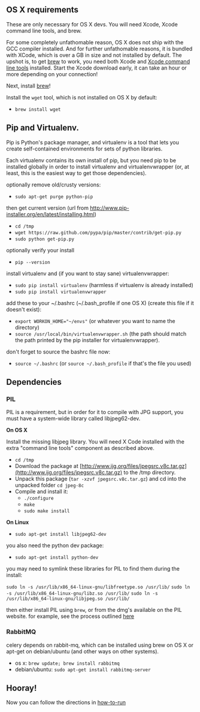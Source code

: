 
## OS X requirements

These are only necessary for OS X devs. You will need Xcode, Xcode command line
tools, and brew.

For some completely unfathomable reason, OS X does not ship with the GCC
compiler installed. And for further unfathomable reasons, it is bundled with
XCode, which is over a GB in size and not installed by default. The upshot is,
to get [brew](http://mxcl.github.io/homebrew/) to work, you need both Xcode and
[Xcode command line
tools](http://stackoverflow.com/questions/9329243/xcode-4-4-command-line-tools)
installed. Start the Xcode download early, it can take an hour or more
depending on your connection!

Next, install [brew](http://mxcl.github.io/homebrew/)!

Install the `wget` tool, which is not installed on OS X by default: 

- `brew install wget`

## Pip and Virtualenv. 

Pip is Python's package manager, and virtualenv is a tool that lets you create
self-contained environments for sets of python libraries. 

Each virtualenv contains its own install of pip, but you need pip to be
installed globally in order to install virtualenv and virtualenvwrapper (or, at
least, this is the easiest way to get those dependencies). 

optionally remove old/crusty versions:
- `sudo apt-get purge python-pip`

then get current version (url from http://www.pip-installer.org/en/latest/installing.html)
- `cd /tmp`
- `wget https://raw.github.com/pypa/pip/master/contrib/get-pip.py`
- `sudo python get-pip.py`

optionally verify your install
- `pip --version`

install virtualenv and (if you want to stay sane) virtualenvwrapper:
- `sudo pip install virtualenv` (harmless if virtualenv is already installed)
- `sudo pip install virtualenvwrapper`

add these to your ~/.bashrc (~/.bash_profile if one OS X) (create this file if it doesn't exist):
- `export WORKON_HOME="~/envs"` (or whatever you want to name the directory)
- `source /usr/local/bin/virtualenvwrapper.sh` (the path should match the path printed by the pip installer for virtualenvwrapper). 

don't forget to source the bashrc file now:
- `source ~/.bashrc` (or `source ~/.bash_profile` if that's the file you used)

## Dependencies

### PIL
PIL is a requirement, but in order for it to compile with JPG support, you must have a system-wide library called libjpeg62-dev. 

**On OS X**

Install the missing libjpeg library. You will need X Code installed with the
extra "command line tools" component as described above. 

* `cd /tmp`
* Download the package at [http://www.ijg.org/files/jpegsrc.v8c.tar.gz](http://www.ijg.org/files/jpegsrc.v8c.tar.gz) to the /tmp directory. 
* Unpack this package (`tar -xzvf jpegsrc.v8c.tar.gz`) and cd into the unpacked folder `cd jpeg-8c`
* Compile and install it: 
	* `./configure`
	* `make`
	* `sudo make install`
 

**On Linux**

- `sudo apt-get install libjpeg62-dev`

you also need the python dev package:

- `sudo apt-get install python-dev`

you may need to symlink these libraries for PIL to find them during the install:

`sudo ln -s /usr/lib/x86_64-linux-gnu/libfreetype.so /usr/lib/`
`sudo ln -s /usr/lib/x86_64-linux-gnu/libz.so /usr/lib/`
`sudo ln -s /usr/lib/x86_64-linux-gnu/libjpeg.so /usr/lib/`


then either install PIL using `brew`, or from the dmg's available on the PIL website. for example, see the process outlined [here](http://stackoverflow.com/questions/9070074/how-to-install-pil-on-mac-os-x-10-7-2-lion)

### RabbitMQ
celery depends on rabbit-mq, which can be installed using brew on OS X or
apt-get on debian/ubuntu (and other ways on other systems). 

- os x: `brew update; brew install rabbitmq`
- debian/ubuntu: `sudo apt-get install rabbitmq-server`


## Hooray!

Now you can follow the directions in [how-to-run](how-to-run.md)
